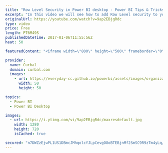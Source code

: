 ```yaml
---
title: "Row Level Security in Power BI desktop - Power BI Tips & Tricks #27"
excerpt: "In this video we will see how to add Row Level security to your Power BI data.  Row Level security is used to restrict data access for given users. Filters restrict data at the row level. You can define filters within roles. What is Row Level Security: https://powerbi.microsoft.com/en-us/documentation/powerbi-admin-rls/"
originalUrl: https://youtube.com/watch?v=9ap2EBjgRdc
type: video
price: Free
length: PT6M49S
publishedDateTime: 2017-01-06T11:55:56Z
heat: 50

featuredContent: "<iframe width=\"800\" height=\"500\" frameborder=\"0\" src=\"https://www.youtube.com/embed/9ap2EBjgRdc\" allow=\"accelerometer; autoplay; encrypted-media; gyroscope; picture-in-picture\" allowfullscreen></iframe>"

provider:
  name: Curbal
  domain: curbal.com
  images:
    - url: https://everyday-cc.github.io/powerbi/assets/images/organizations/curbal.com-50x50.jpg
      width: 50
      height: 50

topics:
  - Power BI
  - Power BI Desktop

images:
  - url: https://i.ytimg.com/vi/9ap2EBjgRdc/maxresdefault.jpg
    width: 1280
    height: 720
    isCached: true

secured: "n7DWZzEjwPL1US1DBmcJMhqolcYJLpCevgO8oBTEBjnMf2SmSC9R9zTm4yLq/Ig0I8azwFk0O3Xr8NdUC087p3M8R6VWsQs9H2zrZLjVbg1qtLhkplFtboGi7qJ5FlGDA0A+ieBdVzMkQZV+d8WcJ+XxSZh3BT76bkuiBThOVOLHyVI+mf4OLsgZoOyZTy97PxWHySSNmJYZ4vidJSqJJh6ySUu/OyNo10/AjKsdYgZg1n0B3ELUHoJLOSy+jYKQgxizTqprkvS/S2Dn7LTWEZ8bxvM21PQVaFxBy4BFDI7oA7zwIDMgdmXReO5wReKX3C4kMtr3QQV+aN+xHecX4qJBP54C4ExydpVk6BjqkIop5FE6lJ0LvzHdpN796lGw1DcSV8isbfrxsjgY7HHEfMW3QcGjCBUjEmJfDc16aUc=;bDMNQLqkrZf/ofvsWR0Q7w=="
---
```


